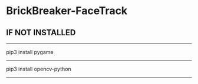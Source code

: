# BrickBreaker-FaceTrack

<h2>IF NOT INSTALLED</h2>
<hr>
pip3 install pygame
<hr>
pip3 install opencv-python
<hr>
